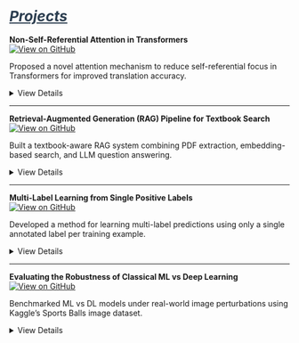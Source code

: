 ## <span id="projects" style="font-size: 26px; font-style: italic; text-decoration: underline; color: #2c3e50;">Projects</span>

**Non-Self-Referential Attention in Transformers**  
[![View on GitHub](https://img.shields.io/badge/View_on-GitHub-black?logo=github)](https://github.com/Irfan-Hamid/Rethinking-Attention-for-Transformers)  

Proposed a novel attention mechanism to reduce self-referential focus in Transformers for improved translation accuracy.

<details>
<summary>View Details</summary>

• Explored modifications to Transformer architecture and developed a method called Non-Self-Referential Attention  
• Driven by the observation that self-attention values (main diagonal of the attention matrix) were often disproportionately high yet minimally informative, this method attenuated those values by a tunable factor to diversify attention distributions and improve performance on tasks like machine translation  
• Applied this approach to the 'en-pt' translation subset of the opus_books dataset, achieving a 2.12% BLEU score improvement

</details>

---

**Retrieval-Augmented Generation (RAG) Pipeline for Textbook Search**  
[![View on GitHub](https://img.shields.io/badge/View_on-GitHub-black?logo=github)](https://github.com/Irfan-Hamid/LLM_RAG_IMPLEMENTATION)  

Built a textbook-aware RAG system combining PDF extraction, embedding-based search, and LLM question answering.

<details>
<summary>View Details</summary>

• Extracted and preprocessed text from PDF textbooks, formatted it into chunks and converted them into numerical embeddings  
• Designed a vector-based retrieval system to identify and extract relevant text chunks based on user queries  
• Generated context-aware prompts using retrieved passages and utilized LLM (Google/GEMMA-7B-it) to produce accurate, context-driven responses to queries derived from textbook content

</details>

---

**Multi-Label Learning from Single Positive Labels**  
[![View on GitHub](https://img.shields.io/badge/View_on-GitHub-black?logo=github)](https://github.com/Irfan-Hamid/Multi-Label-Learning-from-Single-Positive-Labels)  

Developed a method for learning multi-label predictions using only a single annotated label per training example.

<details>
<summary>View Details</summary>

• This project explores the challenge of multi-label classification in settings where each training example is annotated with only a single positive label, despite the presence of multiple applicable labels. In real-world scenarios, especially when the number of potential labels is large, it becomes impractical for human annotators to exhaustively list all relevant labels for each instance. This results in sparsely labeled data that is difficult to learn from using conventional techniques.  
• A practical example of this problem arises in species distribution modeling (SDM), where the goal is to predict the presence or absence of species across geographic regions based on limited field observations. In such datasets, only the locations where a species has been observed are recorded, and absence information is typically unavailable, making the task more complex and imbalanced.  
• A neural network was trained to perform accurate multi-label inference at test time despite being exposed to only a single positive label per instance during training.  
• Introduced a custom loss function called UPL (Up-weighting Positive Label), which increases the contribution of observed labels while handling ambiguity in the unobserved ones.  
• The UPL loss resulted in a 72% improvement in performance over standard binary cross-entropy loss across key evaluation metrics.

</details>

---

**Evaluating the Robustness of Classical ML vs Deep Learning**  
[![View on GitHub](https://img.shields.io/badge/View_on-GitHub-black?logo=github)](https://github.com/Irfan-Hamid/Robustness-Comparison-Classical-machine-learning-vs.-Deep-Learning-in-Image-Classification)  

Benchmarked ML vs DL models under real-world image perturbations using Kaggle’s Sports Balls image dataset.

<details>
<summary>View Details</summary>

• Investigated the robustness of classical machine learning models compared to deep learning architectures when exposed to real-world variations in image quality  
• Random Forest and Support Vector Machine (SVM) were used as classical baselines, while AlexNet, a convolutional neural network, represented the deep learning approach  
• All models were trained on the clean version of the Sports Balls Multiclass Image Classification dataset from Kaggle, containing over 9,000 images across 15 sports ball categories  
• Robustness testing involved introducing controlled perturbations, including Gaussian noise, blurring, contrast and brightness shifts, occlusion, and salt-and-pepper noise  
• Results showed that classical models deteriorated significantly under noisy conditions, while AlexNet maintained a higher level of performance, demonstrating stronger generalization to distorted inputs

</details>




